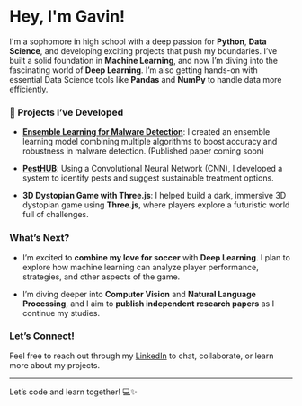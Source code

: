 # Hey, I'm Gavin! 

I'm a sophomore in high school with a deep passion for **Python**, **Data Science**, and developing exciting projects that push my boundaries. I’ve built a solid foundation in **Machine Learning**, and now I’m diving into the fascinating world of **Deep Learning**. I’m also getting hands-on with essential Data Science tools like **Pandas** and **NumPy** to handle data more efficiently.

### 🚀 Projects I’ve Developed

- [**Ensemble Learning for Malware Detection**](https://github.com/GoosieGav/Ensemble-Learning-for-Malware-Classification): I created an ensemble learning model combining multiple algorithms to boost accuracy and robustness in malware detection. (Published paper coming soon)
  
- [**PestHUB**](https://github.com/GoosieGav/PestHub): Using a Convolutional Neural Network (CNN), I developed a system to identify pests and suggest sustainable treatment options. 

- **3D Dystopian Game with Three.js**: I helped build a dark, immersive 3D dystopian game using **Three.js**, where players explore a futuristic world full of challenges.

### What’s Next?

- I’m excited to **combine my love for soccer** with **Deep Learning**. I plan to explore how machine learning can analyze player performance, strategies, and other aspects of the game.
  
- I’m diving deeper into **Computer Vision** and **Natural Language Processing**, and I aim to **publish independent research papers** as I continue my studies.

### Let’s Connect! 

Feel free to reach out through my [LinkedIn](https://www.linkedin.com/in/goosiegav/) to chat, collaborate, or learn more about my projects.

---

Let’s code and learn together! 💻✨
